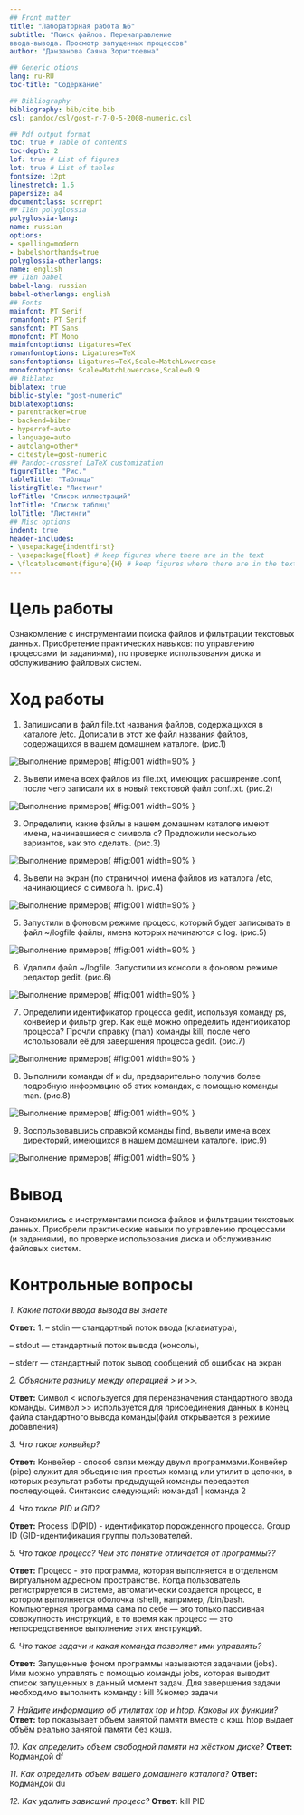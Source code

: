 ```yaml
---
## Front matter
title: "Лабораторная работа №6"
subtitle: "Поиск файлов. Перенаправление
ввода-вывода. Просмотр запущенных процессов"
author: "Данзанова Саяна Зоригтоевна"

## Generic otions
lang: ru-RU
toc-title: "Содержание"

## Bibliography
bibliography: bib/cite.bib
csl: pandoc/csl/gost-r-7-0-5-2008-numeric.csl

## Pdf output format
toc: true # Table of contents
toc-depth: 2
lof: true # List of figures
lot: true # List of tables
fontsize: 12pt
linestretch: 1.5
papersize: a4
documentclass: scrreprt
## I18n polyglossia
polyglossia-lang:
name: russian
options:
- spelling=modern
- babelshorthands=true
polyglossia-otherlangs:
name: english
## I18n babel
babel-lang: russian
babel-otherlangs: english
## Fonts
mainfont: PT Serif
romanfont: PT Serif
sansfont: PT Sans
monofont: PT Mono
mainfontoptions: Ligatures=TeX
romanfontoptions: Ligatures=TeX
sansfontoptions: Ligatures=TeX,Scale=MatchLowercase
monofontoptions: Scale=MatchLowercase,Scale=0.9
## Biblatex
biblatex: true
biblio-style: "gost-numeric"
biblatexoptions:
- parentracker=true
- backend=biber
- hyperref=auto
- language=auto
- autolang=other*
- citestyle=gost-numeric
## Pandoc-crossref LaTeX customization
figureTitle: "Рис."
tableTitle: "Таблица"
listingTitle: "Листинг"
lofTitle: "Список иллюстраций"
lotTitle: "Список таблиц"
lolTitle: "Листинги"
## Misc options
indent: true
header-includes:
- \usepackage{indentfirst}
- \usepackage{float} # keep figures where there are in the text
- \floatplacement{figure}{H} # keep figures where there are in the text
---
```

# Цель работы
Ознакомление с инструментами поиска файлов и фильтрации текстовых данных.
Приобретение практических навыков: по управлению процессами (и заданиями), по
проверке использования диска и обслуживанию файловых систем.

# Ход работы
1. Запишисали в файл file.txt названия файлов, содержащихся в каталоге /etc. Дописали в этот же файл названия файлов, содержащихся в вашем домашнем каталоге.
(рис.1)

![Выполнение примеров](1.jpg){ #fig:001 width=90% }

2. Вывели имена всех файлов из file.txt, имеющих расширение .conf, после чего записали их в новый текстовой файл conf.txt.
(рис.2)

![Выполнение примеров](2.jpg){ #fig:001 width=90% }

3. Определили, какие файлы в нашем домашнем каталоге имеют имена, начинавшиеся с символа c? Предложили несколько вариантов, как это сделать.
(рис.3)

![Выполнение примеров](3.jpg){ #fig:001 width=90% }

4. Вывели на экран (по странично) имена файлов из каталога /etc, начинающиеся с символа h.
(рис.4)

![Выполнение примеров](4.jpg){ #fig:001 width=90% }

5. Запустили в фоновом режиме процесс, который будет записывать в файл ~/logfile файлы, имена которых начинаются с log.
(рис.5)

![Выполнение примеров](5.jpg){ #fig:001 width=90% }

6. Удалили файл ~/logfile. Запустили из консоли в фоновом режиме редактор gedit.
(рис.6)

![Выполнение примеров](6.jpg){ #fig:001 width=90% }

7. Определили идентификатор процесса gedit, используя команду ps, конвейер и фильтр grep. Как ещё можно определить идентификатор процесса? Прочли справку (man) команды kill, после чего использовали её для завершения процесса gedit.
(рис.7)

![Выполнение примеров](7.jpg){ #fig:001 width=90% }

8. Выполнили команды df и du, предварительно получив более подробную информацию об этих командах, с помощью команды man.
(рис.8)

![Выполнение примеров](8.jpg){ #fig:001 width=90% }

9. Воспользовавшись справкой команды find, вывели имена всех директорий, имеющихся в нашем домашнем каталоге.
(рис.9)

![Выполнение примеров](9.jpg){ #fig:001 width=90% }

# Вывод
Ознакомились с инструментами поиска файлов и фильтрации текстовых данных. Приобрели практические навыки по управлению процессами (и заданиями), по проверке использования диска и обслуживанию файловых систем.

# Контрольные вопросы
*1. Какие потоки ввода вывода вы знаете*

**Ответ:** 1.	– stdin — стандартный поток ввода (клавиатура),

–	stdout — стандартный поток вывода (консоль),

–	stderr — стандартный поток вывод сообщений об ошибках на экран

*2. Объясните разницу между операцией > и >>.*

**Ответ:** Символ < используется для переназначения стандартного ввода команды.
Символ >> используется для присоединения данных в конец файла стандартного вывода команды(файл открывается в режиме добавления)

*3. Что такое конвейер?*

**Ответ:** Конвейер - способ связи между двумя программами.Конвейер (pipe) служит для объединения простых команд или утилит в цепочки, в которых результат работы предыдущей команды передается последующей. Синтаксис следующий: команда1 | команда 2

*4. Что такое PID и GID?*

**Ответ:** Process ID(PID) - идентификатор порожденного процесса. Group ID (GID-идентификация группы пользователей.

*5. Что такое процесс? Чем это понятие отличается от программы??*

**Ответ:**	Процесс - это программа, которая выполняется в отдельном виртуальном адресном пространстве. Когда пользователь регистрируется в системе, автоматически создается процесс, в котором выполняется оболочка (shell), например, /bin/bash.
Компьютерная программа сама по себе — это только пассивная совокупность инструкций, в то время как процесс — это непосредственное выполнение этих инструкций.


*6. Что такое задачи и какая команда позволяет ими управлять?*

**Ответ:** Запущенные фоном программы называются задачами (jobs). Ими можно управлять с помощью команды jobs, которая выводит список запущенных в данный момент задач. Для завершения задачи необходимо выполнить команду :
kill %номер задачи

*7. Найдите информацию об утилитах top и htop. Каковы их функции?*
**Ответ:** top показывает объем занятой памяти вместе с кэш. htop выдает объём реально занятой памяти без кэша.

*10. Как определить объем свободной памяти на жёстком диске?*
**Ответ:** Кодмандой df

*11. Как определить объем вашего домашнего каталога?*
**Ответ:** Кодмандой du

*12. Как удалить зависший процесс?*
**Ответ:** kill PID
